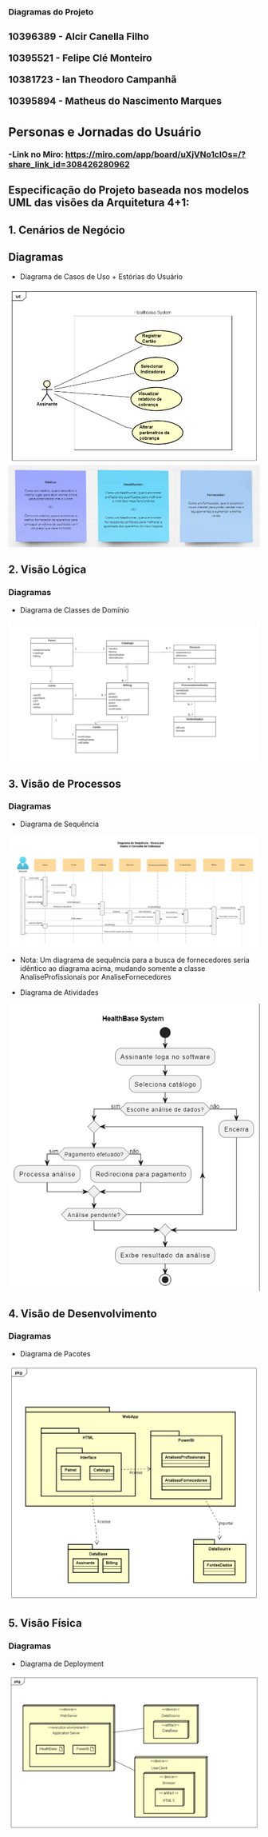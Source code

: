 **<h3>Diagramas do Projeto<h3>**
10396389 - Alcir Canella Filho

10395521 - Felipe Clé Monteiro

10381723 - Ian Theodoro Campanhã

10395894 - Matheus do Nascimento Marques

## Personas e Jornadas do Usuário
-Link no Miro:
https://miro.com/app/board/uXjVNo1cIOs=/?share_link_id=308426280962

## Especificação do Projeto baseada nos modelos UML das visões da Arquitetura 4+1: 
## 1. Cenários de Negócio
## Diagramas
- Diagrama de Casos de Uso + Estórias do Usuário

![Diagrama de Casos de Uso + Estórias do Usuário](https://raw.githubusercontent.com/FelipeCle/Healthbase/268bdd1ef8420571dcf2fd201b17a29bb2633cac/Diagramas/healthbase_casos_de_uso.png)
![](https://raw.githubusercontent.com/FelipeCle/Healthbase/main/Diagramas/healthbase_estoria_do_usuario.png)

## 2. Visão Lógica
### Diagramas
- Diagrama de Classes de Domínio

![Diagrama de Classes de Domínio](https://raw.githubusercontent.com/FelipeCle/Healthbase/main/Diagramas/healthbase_diagrama_de_classes.png)


## 3. Visão de Processos
### Diagramas

- Diagrama de Sequência

![Diagrama de Sequência](https://raw.githubusercontent.com/FelipeCle/Healthbase/main/Diagramas/healthbase_diagrama_de_sequencia.jpg)
- Nota: Um diagrama de sequência para a busca de fornecedores seria idêntico ao diagrama acima, mudando somente a classe AnaliseProfissionais por AnaliseFornecedores

- Diagrama de Atividades
  
![Diagrama de Atividades](https://raw.githubusercontent.com/FelipeCle/Healthbase/main/Diagramas/healthbase_diagrama_de_atividades.png)

## 4. Visão de Desenvolvimento
### Diagramas
- Diagrama de Pacotes

![Diagrama de Pacotes](https://raw.githubusercontent.com/FelipeCle/Healthbase/main/Diagramas/healthbase_pacotes.png)

## 5. Visão Física
### Diagramas
- Diagrama de Deployment

![Diagrama de Deployment](https://raw.githubusercontent.com/FelipeCle/Healthbase/main/Diagramas/healthbase_deployment.png)
